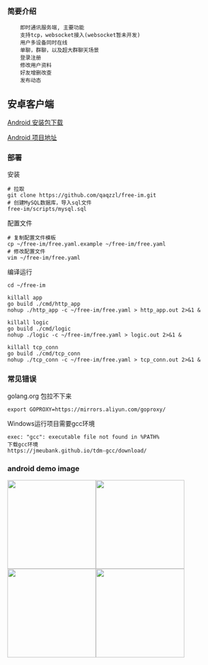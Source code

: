 ### 简要介绍
```
    即时通讯服务端, 主要功能
    支持tcp，websocket接入(websocket暂未开发)
    用户多设备同时在线
    单聊，群聊，以及超大群聊天场景
    登录注册
    修改用户资料
    好友增删改查
    发布动态
```

## 安卓客户端
[Android 安装包下载](https://cdn.qaqzz.com/app-free-release-v1.apk)

[Android 项目地址](https://github.com/qaqzzl/free-im-android)


### 部署
安装
```
# 拉取
git clone https://github.com/qaqzzl/free-im.git
# 创建MySQL数据库，导入sql文件
free-im/scripts/mysql.sql
```

配置文件
```
# 复制配置文件模板
cp ~/free-im/free.yaml.example ~/free-im/free.yaml
# 修改配置文件
vim ~/free-im/free.yaml
```

编译运行
```
cd ~/free-im

killall app
go build ./cmd/http_app
nohup ./http_app -c ~/free-im/free.yaml > http_app.out 2>&1 &

killall logic
go build ./cmd/logic
nohup ./logic -c ~/free-im/free.yaml > logic.out 2>&1 &

killall tcp_conn
go build ./cmd/tcp_conn
nohup ./tcp_conn -c ~/free-im/free.yaml > tcp_conn.out 2>&1 &
```

### 常见错误
golang.org 包拉不下来
```
export GOPROXY=https://mirrors.aliyun.com/goproxy/
```

Windows运行项目需要gcc环境
```
exec: "gcc": executable file not found in %PATH%
下载gcc环境
https://jmeubank.github.io/tdm-gcc/download/
```

### android demo image
<img src="http://free-im-qn.qaqzz.com/docs/app1.png" width="200"/><img src="http://free-im-qn.qaqzz.com/docs/app2.png" width="200"/><img src="http://free-im-qn.qaqzz.com/docs/app3.png" width="200"/><img src="http://free-im-qn.qaqzz.com/docs/app4.png" width="200"/>
